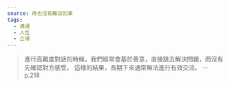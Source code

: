 ```yaml
---
source: 再也沒有難談的事
tags:
  - 溝通
  - 人性
  - 立場
---
```


> 進行高難度對話的時候，我們經常會基於善意，直接跳去解決問題，而沒有先確認對方感受。
> 這樣的結果，長期下來通常無法進行有效交流。
> \-- p.218